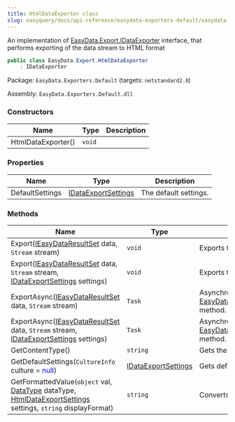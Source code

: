 ```yaml
---
title: HtmlDataExporter class
slug: easyquery/docs/api-reference/easydata-exporters-default/easydata-export-namespace/htmldataexporter-class
---
```



An implementation of [EasyData.Export.IDataExporter](/api-reference/easydata-core/easydata-export-namespace/idataexporter-interface) interface, that performs exporting of the data stream to HTML format
```csharp
public class EasyData.Export.HtmlDataExporter
    : IDataExporter

```
Package: `EasyData.Exporters.Default` (targets: `netstandard2.0`)

Assembly: `EasyData.Exporters.Default.dll`

### Constructors

| Name | Type | Description | 
| --- | --- | --- | 
| HtmlDataExporter() | `void` |  | 


### Properties

| Name | Type | Description | 
| --- | --- | --- | 
| DefaultSettings | [IDataExportSettings](/api-reference/easydata-core/easydata-export-namespace/idataexportsettings-interface) | The default settings. | 


### Methods

| Name | Type | Description | 
| --- | --- | --- | 
| Export([IEasyDataResultSet](/api-reference/easydata-core/easydata-namespace/ieasydataresultset-interface) data, `Stream` stream) | `void` | Exports the specified data to the stream. | 
| Export([IEasyDataResultSet](/api-reference/easydata-core/easydata-namespace/ieasydataresultset-interface) data, `Stream` stream, [IDataExportSettings](/api-reference/easydata-core/easydata-export-namespace/idataexportsettings-interface) settings) | `void` | Exports the specified data to the stream. | 
| ExportAsync([IEasyDataResultSet](/api-reference/easydata-core/easydata-namespace/ieasydataresultset-interface) data, `Stream` stream) | `Task` | Asynchronical version of [EasyData.Export.HtmlDataExporter.Export(EasyData.IEasyDataResultSet,System.IO.Stream)](/api-reference/easydata-exporters-default/easydata-export-namespace/htmldataexporter-class) method. | 
| ExportAsync([IEasyDataResultSet](/api-reference/easydata-core/easydata-namespace/ieasydataresultset-interface) data, `Stream` stream, [IDataExportSettings](/api-reference/easydata-core/easydata-export-namespace/idataexportsettings-interface) settings) | `Task` | Asynchronical version of [EasyData.Export.HtmlDataExporter.Export(EasyData.IEasyDataResultSet,System.IO.Stream)](/api-reference/easydata-exporters-default/easydata-export-namespace/htmldataexporter-class) method. | 
| GetContentType() | `string` | Gets the MIME content type of the exporting format. | 
| GetDefaultSettings(`CultureInfo` culture = <span style='color: blue'>null</span>) | [IDataExportSettings](/api-reference/easydata-core/easydata-export-namespace/idataexportsettings-interface) | Gets default settings | 
| GetFormattedValue(`object` val, [DataType](/api-reference/easydata-core/easydata-namespace/datatype-enum) dataType, [HtmlDataExportSettings](/api-reference/easydata-exporters-default/easydata-export-namespace/htmldataexportsettings-class) settings, `string` displayFormat) | `string` | Converts string into HTML format. |